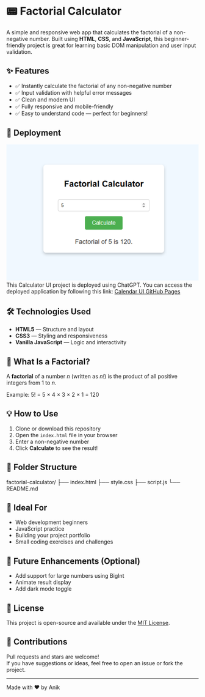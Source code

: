 # 📟 Factorial Calculator

A simple and responsive web app that calculates the factorial of a non-negative number. Built using **HTML**, **CSS**, and **JavaScript**, this beginner-friendly project is great for learning basic DOM manipulation and user input validation.

## ✨ Features

- ✅ Instantly calculate the factorial of any non-negative number  
- ✅ Input validation with helpful error messages  
- ✅ Clean and modern UI  
- ✅ Fully responsive and mobile-friendly  
- ✅ Easy to understand code — perfect for beginners!

## 🚀 Deployment
![Factorial Calculator Screenshot](Calculator.png) <br>
This Calculator UI project is deployed using ChatGPT. You can access the deployed application by following this link: [Calendar UI GitHub Pages](https://github.com/Code-With-Anik/Fibonacci-Calculator)


## 🛠️ Technologies Used

- **HTML5** — Structure and layout  
- **CSS3** — Styling and responsiveness  
- **Vanilla JavaScript** — Logic and interactivity  

## 🧮 What Is a Factorial?

A **factorial** of a number _n_ (written as _n!_) is the product of all positive integers from 1 to _n_.

Example:
5! = 5 × 4 × 3 × 2 × 1 = 120


## 💡 How to Use

1. Clone or download this repository  
2. Open the `index.html` file in your browser  
3. Enter a non-negative number  
4. Click **Calculate** to see the result!

## 📂 Folder Structure

factorial-calculator/
├── index.html
├── style.css
├── script.js
└── README.md


## 🎯 Ideal For

- Web development beginners  
- JavaScript practice  
- Building your project portfolio  
- Small coding exercises and challenges

## 📌 Future Enhancements (Optional)

- Add support for large numbers using BigInt  
- Animate result display  
- Add dark mode toggle  

## 📃 License

This project is open-source and available under the [MIT License](LICENSE).

## 🙌 Contributions

Pull requests and stars are welcome!  
If you have suggestions or ideas, feel free to open an issue or fork the project.

---

Made with ❤️ by Anik
